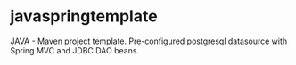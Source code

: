 # javaspringtemplate
JAVA  - Maven project template. Pre-configured postgresql datasource with Spring MVC and JDBC DAO beans.
